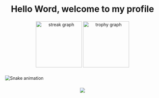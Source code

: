 <h1 align="center">Hello Word, welcome to my profile</h1>

###

<div align="center">
  <img src="https://streak-stats.demolab.com?user=VitorAlmeidaDuarte&locale=en&mode=daily&theme=dracula&hide_border=false&border_radius=5&order=3" height="150" alt="streak graph"  />
  <img src="https://github-profile-trophy.vercel.app?username=VitorAlmeidaDuarte&theme=dracula&column=-1&row=1&margin-w=8&margin-h=8&no-bg=false&no-frame=false&order=4" height="150" alt="trophy graph"  />
</div>

###

<img src="https://raw.githubusercontent.com/VitorAlmeidaDuarte/VitorAlmeidaDuarte/output/snake.svg" alt="Snake animation" />

###

<div align="center">
  <img src="https://visitor-badge.laobi.icu/badge?page_id=VitorAlmeidaDuarte.VitorAlmeidaDuarte&"  />
</div>

###
